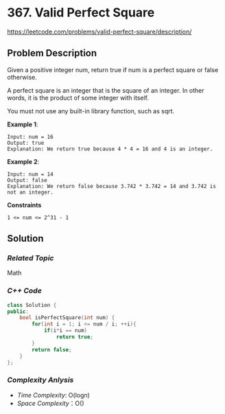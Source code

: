 # 367. Valid Perfect Square
https://leetcode.com/problems/valid-perfect-square/description/

## Problem Description

Given a positive integer num, return true if num is a perfect square or false otherwise.

A perfect square is an integer that is the square of an integer. In other words, it is the product of some integer with itself.

You must not use any built-in library function, such as sqrt.


**Example 1**:
```
Input: num = 16
Output: true
Explanation: We return true because 4 * 4 = 16 and 4 is an integer.
```
**Example 2**:
```
Input: num = 14
Output: false
Explanation: We return false because 3.742 * 3.742 = 14 and 3.742 is not an integer.
```

**Constraints**
```
1 <= num <= 2^31 - 1
```

## Solution

### _Related Topic_
   Math

### _C++ Code_
```cpp
class Solution {
public:
    bool isPerfectSquare(int num) {
        for(int i = 1; i <= num / i; ++i){
            if(i*i == num)
                return true;
        }
        return false;
    }
};
```

### _Complexity Anlysis_
- _Time Complexity_: O(logn)
- _Space Complexity_：O()
